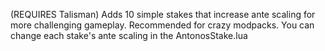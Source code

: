 (REQUIRES Talisman) Adds 10 simple stakes that increase ante scaling for more challenging gameplay. Recommended for crazy modpacks. You can change each stake's ante scaling in the AntonosStake.lua
